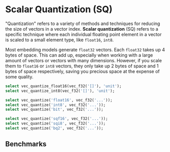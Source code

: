 # Scalar Quantization (SQ)

"Quantization" refers to a variety of methods and techniques for reducing the
size of vectors in a vector index. **Scalar quantization** (SQ) refers to a
specific technique where each individual floating point element in a vector is
scaled to a small element type, like `float16`, `int8`.

Most embedding models generate `float32` vectors. Each `float32` takes up 4
bytes of space. This can add up, especially when working with a large amount of
vectors or vectors with many dimensions. However, if you scale them to `float16`
or `int8` vectors, they only take up 2 bytes of space and 1 bytes of space
respectively, saving you precious space at the expense of some quality.

```sql
select vec_quantize_float16(vec_f32('[]'), 'unit');
select vec_quantize_int8(vec_f32('[]'), 'unit');

select vec_quantize('float16', vec_f32('...'));
select vec_quantize('int8', vec_f32('...'));
select vec_quantize('bit', vec_f32('...'));

select vec_quantize('sqf16', vec_f32('...'));
select vec_quantize('sqi8', vec_f32('...'));
select vec_quantize('bq2', vec_f32('...'));
```

## Benchmarks
